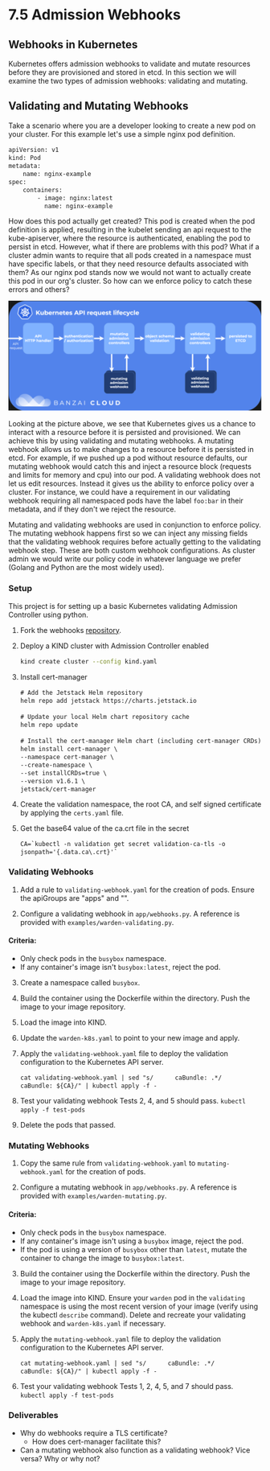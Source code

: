 # 7.5 Admission Webhooks

## Webhooks in Kubernetes

Kubernetes offers admission webhooks to validate and mutate resources before they are provisioned and stored in etcd. In this section we will examine the two types of admission webhooks: validating and mutating. 

## Validating and Mutating Webhooks 
Take a scenario where you are a developer looking to create a new pod on your cluster. For this example let's use a simple nginx pod definition. 

```
apiVersion: v1
kind: Pod
metadata: 
    name: nginx-example
spec:
    containers: 
        - image: nginx:latest
          name: nginx-example
```

How does this pod actually get created? This pod is created when the pod definition is applied, resulting in the kubelet sending an api request to the kube-apiserver, where the resource is authenticated, enabling the pod to persist in etcd. However, what if there are problems with this pod? What if a cluster admin wants to require that all pods created in a namespace must have specific labels, or that they need resource defaults associated with them? As our nginx pod stands now we would not want to actually create this pod in our org's cluster. So how can we enforce policy to catch these errors and others? 

![](img7/api-lifecycle.svg ':class=img-center')

Looking at the picture above, we see that Kubernetes gives us a chance to interact with a resource before it is persisted and provisioned. We can achieve this by using validating and mutating webhooks. A mutating webhook allows us to make changes to a resource before it is persisted in etcd. For example, if we pushed up a pod without resource defaults, our mutating webhook would catch this and inject a resource block (requests and limits for memory and cpu) into our pod. A validating webhook does not let us edit resources. Instead it gives us the ability to enforce policy over a cluster. For instance, we could have a requirement in our validating webhook requiring all namespaced pods have the label `foo:bar` in their metadata, and if they don't we reject the resource. 

Mutating and validating webhooks are used in conjunction to enforce policy. The mutating webhook happens first so we can inject any missing fields that the validating webhook requires before actually getting to the validating webhook step. These are both custom webhook configurations. As cluster admin we would write our policy code in whatever language we prefer (Golang and Python are the most widely used).  

### Setup

This project is for setting up a basic Kubernetes validating Admission
Controller using python.

1. Fork the webhooks [repository](https://github.com/liatrio/bootcamp-webhooks).

2. Deploy a KIND cluster with Admission Controller enabled

   ```bash
   kind create cluster --config kind.yaml
   ```

3. Install cert-manager

   ```
   # Add the Jetstack Helm repository
   helm repo add jetstack https://charts.jetstack.io

   # Update your local Helm chart repository cache
   helm repo update

   # Install the cert-manager Helm chart (including cert-manager CRDs)
   helm install cert-manager \
   --namespace cert-manager \
   --create-namespace \
   --set installCRDs=true \
   --version v1.6.1 \
   jetstack/cert-manager
   ```

4. Create the validation namespace, the root CA, and self signed certificate by applying the `certs.yaml` file.

5. Get the base64 value of the ca.crt file in the secret
    ``` 
    CA=`kubectl -n validation get secret validation-ca-tls -o jsonpath='{.data.ca\.crt}'`
    ```

### Validating Webhooks
1. Add a rule to `validating-webhook.yaml` for the creation of pods. Ensure the apiGroups are "apps" and "".

2. Configure a validating webhook in `app/webhooks.py`. A reference is provided with `examples/warden-validating.py`.

#### Criteria:
- Only check pods in the `busybox` namespace.
- If any container's image isn't `busybox:latest`, reject the pod.

3. Create a namespace called `busybox`.

4. Build the container using the Dockerfile within the directory. Push the image to your image repository.

5. Load the image into KIND.

6. Update the `warden-k8s.yaml` to point to your new image and apply.

7. Apply the `validating-webhook.yaml` file to deploy the validation configuration to the Kubernetes API server.
    ```
    cat validating-webhook.yaml | sed "s/      caBundle: .*/      caBundle: ${CA}/" | kubectl apply -f -
    ```
    
8. Test your validating webhook
Tests 2, 4, and 5 should pass.
    ```kubectl apply -f test-pods```

9. Delete the pods that passed.

### Mutating Webhooks

1. Copy the same rule from `validating-webhook.yaml` to `mutating-webhook.yaml` for the creation of pods.

2. Configure a mutating webhook in `app/webhooks.py`. A reference is provided with `examples/warden-mutating.py`.

#### Criteria:
- Only check pods in the `busybox` namespace.
- If any container's image isn't using a `busybox` image, reject the pod. 
- If the pod is using a version of `busybox` other than `latest`, mutate the container to change the image to `busybox:latest`.

3. Build the container using the Dockerfile within the directory. Push the image to your image repository.

4. Load the image into KIND. Ensure your `warden` pod in the `validating` namespace is using the most recent version of your image (verify using the kubectl `describe` command). Delete and recreate your validating webhook and `warden-k8s.yaml` if necessary.

7. Apply the `mutating-webhook.yaml` file to deploy the validation configuration to the Kubernetes API server.
    ```
    cat mutating-webhook.yaml | sed "s/      caBundle: .*/      caBundle: ${CA}/" | kubectl apply -f -
    ```

8. Test your validating webhook
Tests 1, 2, 4, 5, and 7 should pass.
    <br>```kubectl apply -f test-pods```

### Deliverables
- Why do webhooks require a TLS certificate?
    - How does cert-manager facilitate this?
- Can a mutating webhook also function as a validating webhook? Vice versa? Why or why not?
